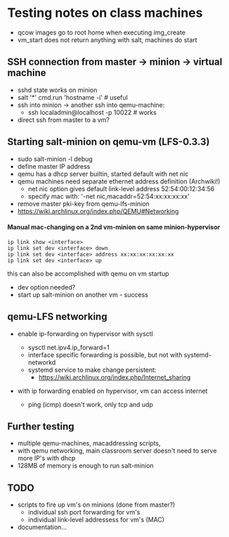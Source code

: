 # Testing notes on class machines

- qcow images go to root home when executing img_create
- vm_start does not return anything with salt, machines do start

## SSH connection from master -> minion -> virtual machine

- sshd state works on minion
- salt '*' cmd.run 'hostname -i' # useful
- ssh into minion -> another ssh into qemu-machine:
  - ssh localadmin@localhost -p 10022 # works
- direct ssh from master to a vm?

## Starting salt-minion on qemu-vm (LFS-0.3.3)

- sudo salt-minion -l debug
- define master IP address
- qemu has a dhcp server builtin, started default with net nic
- qemu machines need separate ethernet address definition (Archwiki!)
  - net nic option gives default link-level address 52:54:00:12:34:56
  - specify mac with: '-net nic,macaddr=52:54:xx:xx:xx:xx'
- remove master pki-key from qemu-lfs-minion
- https://wiki.archlinux.org/index.php/QEMU#Networking

#### Manual mac-changing on a 2nd vm-minion on same minion-hypervisor

```
ip link show <interface>
ip link set dev <interface> down
ip link set dev <interface> address xx:xx:xx:xx:xx:xx
ip link set dev <interface> up
```
 this can also be accomplished with qemu on vm startup
- dev option needed?
- start up salt-minion on another vm - success

## qemu-LFS networking

- enable ip-forwarding on hypervisor with sysctl
  - sysctl net.ipv4.ip_forward=1
  - interface specific forwarding is possible, but not with systemd-networkd
  - systemd service to make change persistent:
    - https://wiki.archlinux.org/index.php/Internet_sharing

- with ip forwarding enabled on hypervisor, vm can access internet
  - ping (icmp) doesn't work, only tcp and udp

## Further testing

- multiple qemu-machines, macaddressing scripts,
- with qemu networking, main classroom server doesn't need to serve more IP's with dhcp
- 128MB of memory is enough to run salt-minion

## TODO

- scripts to fire up vm's on minions (done from master?)
  - individual ssh port forwarding for vm's
  - individual link-level addressess for vm's (MAC)
- documentation...


